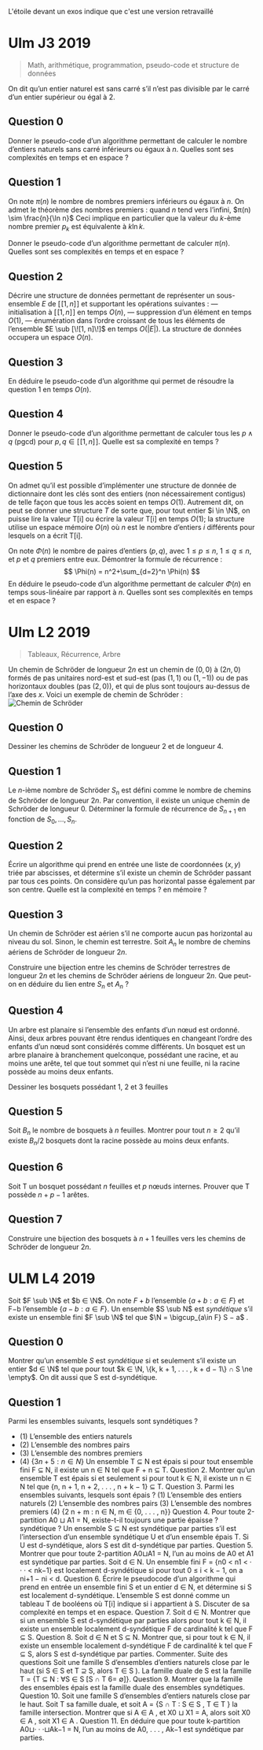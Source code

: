 L'étoile devant un exos indique que c'est une version retravaillé
# Ulm J3 2019
> Math, arithmétique, programmation, pseudo-code et structure de données

On dit qu’un entier naturel est sans carré s’il n’est pas divisible par le carré d’un entier supérieur ou égal à $2$.
## Question 0
 Donner le pseudo-code d’un algorithme permettant de calculer le nombre d’entiers naturels sans carré inférieurs ou égaux à $n$. Quelles sont ses complexités en temps et en espace ?

## Question 1
 
On note $π(n)$ le nombre de nombres premiers inférieurs ou égaux à $n$.
On admet le théorème des nombres premiers : quand $n$ tend vers l’infini, $π(n) \sim \frac{n}{\ln n}$
Ceci implique en particulier que la valeur du $k$-ème nombre premier $p_k$ est équivalente à $k \ln k$.

Donner le pseudo-code d’un algorithme permettant de calculer $π(n)$. Quelles sont ses complexités en temps et en espace ?
## Question 2
Décrire une structure de données permettant de représenter un sous-ensemble $E$ de $[\![1, n]\!]$ et supportant les opérations suivantes :
— initialisation à $[\![1, n]\!]$ en temps $O(n)$,
— suppression d’un élément en temps $O(1)$,
— énumération dans l’ordre croissant de tous les éléments de l’ensemble $E \sub [\![1, n]\!]$ en temps $O(|E|)$.
La structure de données occupera un espace $O(n)$.

## Question 3
En déduire le pseudo-code d’un algorithme qui permet de résoudre la question 1 en temps $O(n)$.
## Question 4
Donner le pseudo-code d’un algorithme permettant de calculer tous les $p \land q$ (pgcd) pour $p, q \in [\![1, n]\!]$. Quelle est sa complexité en temps ?

## Question 5
On admet qu’il est possible d’implémenter une structure de donnée de dictionnaire dont les clés sont des entiers (non nécessairement contigus) de telle façon que tous les accès soient en temps $O(1)$. Autrement
dit, on peut se donner une structure $T$ de sorte que, pour tout entier $i \in \N$, on puisse lire la valeur T[i] ou écrire la valeur T[i] en temps $O(1)$; la structure utilise un espace mémoire $O(n)$ où $n$ est le nombre d’entiers $i$ différents pour lesquels on a écrit T[i].

On note $\Phi(n)$ le nombre de paires d’entiers $(p, q)$, avec $1 \le p \le n$, $1 \le q \le n$, et $p$ et $q$ premiers entre eux.
Démontrer la formule de récurrence :
$$
\Phi(n) = n^2+\sum_{d=2}^n \Phi(n)
$$
En déduire le pseudo-code d’un algorithme permettant de calculer $\Phi(n)$ en temps sous-linéaire par rapport à $n$. Quelles sont ses complexités en temps et en espace ?

# Ulm L2 2019
> Tableaux, Récurrence, Arbre 

Un chemin de Schröder de longueur $2n$ est un chemin de $(0, 0)$ à $(2n, 0)$ formés de pas unitaires nord-est et sud-est (pas $(1, 1)$ ou $(1, −1)$) ou de pas horizontaux doubles (pas $(2, 0)$), et qui de plus sont toujours au-dessus de l’axe des $x$.
Voici un exemple de chemin de Schröder :
![Chemin de Schröder](https://i.postimg.cc/Jz2gcr1h/a.png)

## Question 0
Dessiner les chemins de Schröder de longueur 2 et de longueur 4.

## Question 1
Le $n$-ième nombre de Schröder $S_n$ est défini comme le nombre de chemins de Schröder de longueur $2n$. Par convention, il existe un unique chemin de Schröder de longueur 0. Déterminer la formule de récurrence de $S_{n+1}$ en fonction de $S_0, . . . , S_n$.

## Question 2
Écrire un algorithme qui prend en entrée une liste de coordonnées $(x, y)$ triée par abscisses, et détermine s’il existe un chemin de Schröder passant par tous ces points. On considère qu’un pas horizontal passe également par son centre.
Quelle est la complexité en temps ? en mémoire ?

## Question 3
Un chemin de Schröder est aérien s’il ne comporte aucun pas horizontal au niveau du sol. Sinon, le chemin est terrestre. Soit $A_n$ le nombre de chemins aériens de Schröder de longueur $2n$.

Construire une bijection entre les chemins de Schröder terrestres de longueur $2n$ et les chemins de Schröder aériens de longueur $2n$. Que peut-on en déduire du lien entre $S_n$ et $A_n$ ?

## Question 4
Un arbre est planaire si l’ensemble des enfants d’un nœud est ordonné. Ainsi, deux arbres pouvant être rendus identiques en changeant l’ordre des enfants d’un nœud sont considérés comme différents. Un bosquet est un arbre planaire à branchement quelconque, possédant une racine, et au moins une arête, tel que tout sommet qui n’est ni une feuille, ni la racine possède au moins deux enfants.

Dessiner les bosquets possédant 1, 2 et 3 feuilles

## Question 5
Soit $B_n$ le nombre de bosquets à $n$ feuilles. Montrer pour tout $n \ge 2$ qu’il existe $B_n/2$ bosquets dont la racine possède au moins deux enfants.

## Question 6
Soit T un bosquet possédant $n$ feuilles et $p$ nœuds internes. Prouver que T possède $n + p − 1$ arêtes.

## Question 7
Construire une bijection des bosquets à $n + 1$ feuilles vers les chemins de Schröder de longueur $2n$.

# ULM L4 2019
Soit $F \sub \N$ et $b ∈ \N$. On note $F + b$ l’ensemble $\{a+b : a \in F\}$ et F−b l’ensemble $\{a-b : a \in F\}$.
Un ensemble $S \sub N$ est *syndétique* s’il existe un ensemble fini $F \sub \N$ tel que $\N = \bigcup_{a\in F} S − a$ .

## Question 0
Montrer qu’un ensemble $S$ est *syndétique* si et seulement s’il existe un entier $d ∈ \N$ tel que pour tout $k ∈ \N, \{k, k + 1, . . . , k + d − 1\} ∩ S \ne \empty$. On dit aussi que S est d-syndétique.

## Question 1
Parmi les ensembles suivants, lesquels sont syndétiques ?
 - (1) L’ensemble des entiers naturels
 - (2) L’ensemble des nombres pairs
 - (3) L’ensemble des nombres premiers
 - (4) $\{3n + 5 : n ∈ N\}$
Un ensemble T ⊆ N est épais si pour tout ensemble fini F ⊆ N, il existe un n ∈ N tel que F + n ⊆ T.
Question 2. Montrer qu’un ensemble T est épais si et seulement si pour tout k ∈ N, il existe un
n ∈ N tel que {n, n + 1, n + 2, . . . , n + k − 1} ⊆ T.
Question 3. Parmi les ensembles suivants, lesquels sont épais ?
(1) L’ensemble des entiers naturels
(2) L’ensemble des nombres pairs
(3) L’ensemble des nombres premiers
(4) {2
n + m : n ∈ N, m ∈ {0, . . . , n}}
Question 4. Pour toute 2-partition A0 ⊔ A1 = N, existe-t-il toujours une partie épaisse ? syndétique ?
Un ensemble S ⊆ N est syndétique par parties s’il est l’intersection d’un ensemble syndétique U et
d’un ensemble épais T. Si U est d-syndétique, alors S est dit d-syndétique par parties.
Question 5. Montrer que pour toute 2-partition A0⊔A1 = N, l’un au moins de A0 et A1 est syndétique
par parties.
Soit d ∈ N. Un ensemble fini F = {n0 < n1 < · · · < nk−1} est localement d-syndétique si pour tout
0 ≤ i < k − 1, on a ni+1 − ni < d.
Question 6. Écrire le pseudocode d’un algorithme qui prend en entrée un ensemble fini S et un entier
d ∈ N, et détermine si S est localement d-syndétique. L’ensemble S est donné comme un tableau T de
booléens où T[i] indique si i appartient à S. Discuter de sa complexité en temps et en espace.
Question 7. Soit d ∈ N. Montrer que si un ensemble S est d-syndétique par parties alors pour tout
k ∈ N, il existe un ensemble localement d-syndétique F de cardinalité k tel que F ⊆ S.
Question 8. Soit d ∈ N et S ⊆ N. Montrer que, si pour tout k ∈ N, il existe un ensemble localement
d-syndétique F de cardinalité k tel que F ⊆ S, alors S est d-syndétique par parties. Commenter.
Suite des questions
Soit une famille S d’ensembles d’entiers naturels close par le haut (si S ∈ S et T ⊇ S, alors T ∈ S ).
La famille duale de S est la famille T = {T ⊆ N : ∀S ∈ S [S ∩ T 6= ∅]}.
Question 9. Montrer que la famille des ensembles épais est la famille duale des ensembles syndétiques.
Question 10. Soit une famille S d’ensembles d’entiers naturels close par le haut. Soit T sa famille
duale, et soit A = {S ∩ T : S ∈ S , T ∈ T } la famille intersection. Montrer que si A ∈ A , et
X0 ⊔ X1 = A, alors soit X0 ∈ A , soit X1 ∈ A .
Question 11. En déduire que pour toute k-partition A0⊔· · ·⊔Ak−1 = N, l’un au moins de A0, . . . , Ak−1
est syndétique par parties.
<!--stackedit_data:
eyJoaXN0b3J5IjpbLTE1ODg3MjcwNDksMTI0NDUwNTc4NSwtMT
QyMTcxOTYyMCwtMTUwOTEzMDc0OCwxMzY0NzI1MTgxLDcwMDQ0
MDQxMywxNDY1MzQyMzMzLC04Njc5MTMwNjRdfQ==
-->